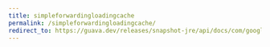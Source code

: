 ```yaml
---
title: simpleforwardingloadingcache
permalink: /simpleforwardingloadingcache/
redirect_to: https://guava.dev/releases/snapshot-jre/api/docs/com/google/common/cache/ForwardingLoadingCache.SimpleForwardingLoadingCache.html
---
```

